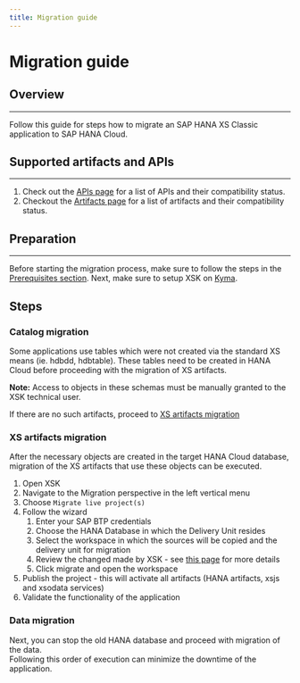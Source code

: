 ```yaml
---
title: Migration guide
---
```


Migration guide
===

## Overview
---

Follow this guide for steps how to migrate an SAP HANA XS Classic application to SAP HANA Cloud.

## Supported artifacts and APIs
---

1. Check out the [APIs page](./api/index.md) for a list of APIs and their compatibility status.
2. Checkout the [Artifacts page](./artifacts/index.md) for a list of artifacts and their compatibility status.

## Preparation
---

Before starting the migration process, make sure to follow the steps in the [Prerequisites section](./setup/prerequisites/index.md).
Next, make sure to setup XSK on [Kyma](./setup/kyma.md).

## Steps

### Catalog migration

Some applications use tables which were not created via the standard XS means (ie. hdbdd, hdbtable). These tables need to be created in HANA Cloud before proceeding with the migration of XS artifacts.  

**Note:** Access to objects in these schemas must be manually granted to the XSK technical user.

If there are no such artifacts, proceed to [XS artifacts migration](#xs-artifacts-migration)


### XS artifacts migration

After the necessary objects are created in the target HANA Cloud database, migration of the XS artifacts that use these objects can be executed.

1. Open XSK
2. Navigate to the Migration perspective in the left vertical menu
3. Choose `Migrate live project(s)`
4. Follow the wizard
    1. Enter your SAP BTP credentials
    2. Choose the HANA Database in which the Delivery Unit resides
    3. Select the workspace in which the sources will be copied and the delivery unit for migration
    4. Review the changed made by XSK - see [this page](./changes.md) for more details
    5. Click migrate and open the workspace
5. Publish the project - this will activate all artifacts (HANA artifacts, xsjs and xsodata services)
6. Validate the functionality of the application

### Data migration

Next, you can stop the old HANA database and proceed with migration of the data.  
Following this order of execution can minimize the downtime of the application.
